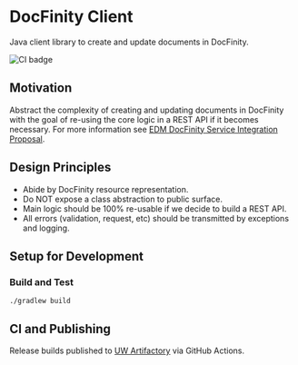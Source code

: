 # DocFinity Client

Java client library to create and update documents in DocFinity.

![CI badge](https://github.com/uw-it-edm/docfinity-client/actions/workflows/ci.yml/badge.svg?branch=develop)

## Motivation

Abstract the complexity of creating and updating documents in DocFinity with the goal of re-using the core logic in a 
REST API if it becomes necessary. For more information see [EDM DocFinity Service Integration Proposal](https://wiki.cac.washington.edu/x/rcT8Bw).

## Design Principles

- Abide by DocFinity resource representation.
- Do NOT expose a class abstraction to public surface.
- Main logic should be 100% re-usable if we decide to build a REST API.
- All errors (validation, request, etc) should be transmitted by exceptions and logging.

## Setup for Development

### Build and Test

```
./gradlew build
```

## CI and Publishing

Release builds published to [UW Artifactory](https://artifact.s.uw.edu/artifactory/webapp/#/artifacts/browse/tree/General/eaiw-release-local/edu/uw/edm/docfinity/docfinity-client) via GitHub Actions.